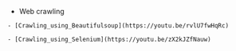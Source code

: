   -  Web crawling

    - [Crawling_using_Beautifulsoup](https://youtu.be/rvlU7fwHqRc) 

    - [Crawling_using_Selenium](https://youtu.be/zX2kJZfNauw) 

